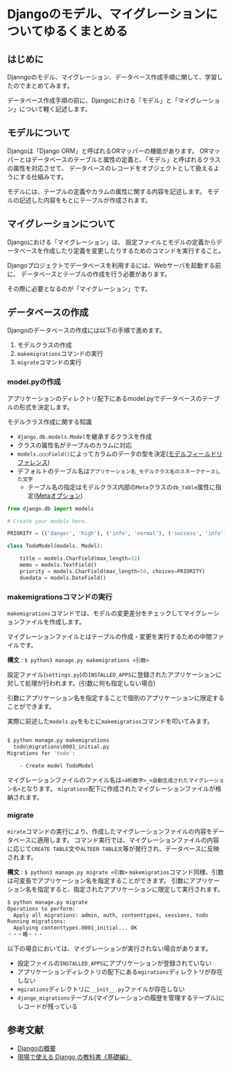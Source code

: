 # Djangoのモデル、マイグレーションについてゆるくまとめる

## はじめに
Djanngoのモデル、マイグレーション、データベース作成手順に関して、学習したのでまとめてみます。

データベース作成手順の前に、Djangoにおける「モデル」と「マイグレーション」について軽く記述します。

## モデルについて
Djangoは「Django ORM」と呼ばれるORマッパーの機能があります。
ORマッパーとはデータベースのテーブルと属性の定義と、「モデル」と呼ばれるクラスの属性を対応させて、
データベースのレコードをオブジェクトとして扱えるようにする仕組みです。

モデルには、テーブルの定義やカラムの属性に関する内容を記述します。
モデルの記述した内容をもとにテーブルが作成されます。

## マイグレーションについて
Djangoにおける「マイグレーション」は、
設定ファイルとモデルの定義からデータベースを作成したり定義を変更したりするためのコマンドを実⾏すること。

Djangoプロジェクトでデータベースを利用するには、Webサーバを起動する前に、
データベースとテーブルの作成を行う必要があります。

その際に必要となるのが「マイグレーション」です。


## データベースの作成

Djangoのデータベースの作成には以下の手順で進めます。

1. モデルクラスの作成
2. `makemigrations`コマンドの実行
3. `migrate`コマンドの実行


### model.pyの作成

アプリケーションのディレクトリ配下にあるmodel.pyでデータベースのテーブルの形式を決定します。

モデルクラス作成に関する知識

* `django.db.models.Model`を継承するクラスを作成
* クラスの属性名がテーブルのカラムに対応
* `models.○○○Field()`によってカラムのデータの型を決定([モデルフィールドリファレンス](https://docs.djangoproject.com/ja/3.0/ref/models/fields/))
* デフォルトのテーブル名は`アプリケーション名_モデルクラス名のスネークケースした文字`
  * テーブル名の指定はモデルクラス内部の`Meta`クラスの`db_table`属性に指定([Metaオプション](https://docs.djangoproject.com/ja/3.0/topics/db/models/#meta-options))


```models.py
from django.db import models

# Create your models here.

PRIORITY = (('danger', 'high'), ('info', 'normal'), ('success', 'info'))

class TodoModel(models. Model):

    title = models.CharField(max_length=32)
    memo = models.TextField()
    priority = models.CharField(max_length=50, choices=PRIORITY)
    duedata = models.DateField()

``` 
### makemigrationsコマンドの実行

`makemigrations`コマンドでは、モデルの変更差分をチェックしてマイグレーションファイルを作成します。

マイグレーションファイルとはテーブルの作成・変更を実行するための中間ファイルです。

**構文** : `$ python3 manage.py makemigrations <引数>`

設定ファイル(`settings.py`)の`INSTALLED_APPS`に登録されたアプリケーションに対して処理が行われます。(引数に何も指定しない場合)

引数にアプリケーション名を指定することで個別のアプリケーションに限定することができます。


実際に前述した`models.py`をもとに`makemigratios`コマンドを叩いてみます。

```bash 

$ python manage.py makemigrations
  todo\migrations\0001_initial.py
Migrations for 'todo':

    - Create model TodoModel

```

マイグレーションファイルのファイル名は`<4桁数字>_<自動生成されたマイグレーション名>`となります。
`migratiosn`配下に作成されたマイグレーションファイルが格納されます。


### migrate

`mirate`コマンドの実行により、作成したマイグレーションファイルの内容をデータベースに適用します。
コマンド実行では、マイグレーションファイルの内容に応じて`CREATE TABLE`文や`ALTEER TABLE文`等が発行され、データベースに反映されます。

**構文** : `$ python3 manage.py migrate <引数>`
`makemigratios`コマンド同様、引数は可変長でアプリケーション名を指定することができます。
引数にアプリケーション名を指定すると、指定されたアプリケーションに限定して実行されます。

``` bash
$ python manage.py migrate
Operations to perform:
  Apply all migrations: admin, auth, contenttypes, sessions, todo
Running migrations:
  Applying contenttypes.0001_initial... OK
・・・略・・・
```

以下の場合においては、マイグレーションが実行されない場合があります。
* 設定ファイルの`INSTALLED_APPS`にアプリケーションが登録されていない
* アプリケーションディレクトリの配下にある`mgirations`ディレクトリが存在しない
* `mgirations`ディレクトリに`__init__.py`ファイルが存在しない
* `django_migrations`テーブル(マイグレーションの履歴を管理するテーブル)にレコードが残っている

## 参考文献

* [Djangoの概要](https://docs.djangoproject.com/ja/3.0/intro/overview/#django-at-a-glance)
* [現場で使える Django の教科書《基礎編》](https://www.amazon.co.jp/dp/B07GK7BWB7)
